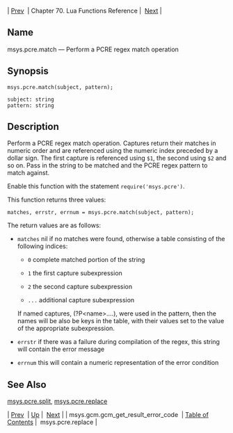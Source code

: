 | [Prev](lua.ref.msys.gcm.gcm_get_result_error_code)  | Chapter 70. Lua Functions Reference |  [Next](lua.ref.msys.pcre.replace) |

<a name="lua.ref.msys.pcre.match"></a>
## Name

msys.pcre.match — Perform a PCRE regex match operation

<a name="idp18230080"></a>
## Synopsis

`msys.pcre.match(subject, pattern);`

```
subject: string
pattern: string
```
<a name="idp18233072"></a>
## Description

Perform a PCRE regex match operation. Captures return their matches in numeric order and are referenced using the numeric index preceded by a dollar sign. The first capture is referenced using `$1`, the second using `$2` and so on. Pass in the string to be matched and the PCRE regex pattern to match against.

Enable this function with the statement `require('msys.pcre')`.

This function returns three values:

`matches, errstr, errnum = msys.pcre.match(subject, pattern);`

The return values are as follows:

*   `matches` nil if no matches were found, otherwise a table consisting of the following indices:

    *   `0` complete matched portion of the string

    *   `1` the first capture subexpression

    *   `2` the second capture subexpression

    *   `...` additional capture subexpression

    If named captures, (?P&lt;name>....), were used in the pattern, then the names will be also be keys in the table, with their values set to the value of the appropriate subexpression.

*   `errstr` if there was a failure during compilation of the regex, this string will contain the error message

*   `errnum` this will contain a numeric representation of the error condition

<a name="idp18250160"></a>
## See Also

[msys.pcre.split](lua.ref.msys.pcre.split "msys.pcre.split"), [msys.pcre.replace](lua.ref.msys.pcre.replace "msys.pcre.replace")

| [Prev](lua.ref.msys.gcm.gcm_get_result_error_code)  | [Up](lua.function.details) |  [Next](lua.ref.msys.pcre.replace) |
| msys.gcm.gcm_get_result_error_code  | [Table of Contents](index) |  msys.pcre.replace |

